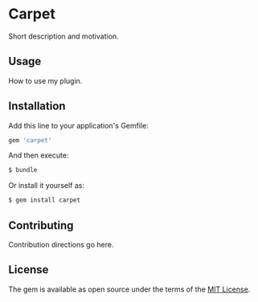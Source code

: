 # Carpet
Short description and motivation.

## Usage
How to use my plugin.

## Installation
Add this line to your application's Gemfile:

```ruby
gem 'carpet'
```

And then execute:
```bash
$ bundle
```

Or install it yourself as:
```bash
$ gem install carpet
```

## Contributing
Contribution directions go here.

## License
The gem is available as open source under the terms of the [MIT License](http://opensource.org/licenses/MIT).
